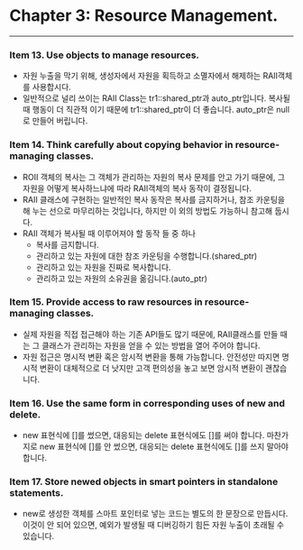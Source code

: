 # Chapter 3: Resource Management.

---

### Item 13. Use objects to manage resources.

- 자원 누출을 막기 위해, 생성자에서 자원을 획득하고 소멸자에서 해제하는 RAII객체를 사용합시다.
- 일반적으로 널리 쓰이는 RAII Class는 tr1::shared_ptr과 auto_ptr입니다. 복사될 때 행동이 더 직관적 이기 때문에 tr1::shared_ptr이 더 좋습니다. auto_ptr은 null로 만들어 버립니다.

### Item 14. Think carefully about copying behavior in resource-managing classes.

- ROII 객체의 복사는 그 객체가 관리하는 자원의 복사 문제를 안고 가기 때문에, 그 자원을 어떻게 복사하느냐에 따라 RAII객체의 복사 동작이 결정됩니다.
- RAII 클래스에 구현하는 일반적인 복사 동작은 복사를 금지하거나, 참조 카운팅을 해 누는 선으로 마무리하는 것입니다, 하지만 이 외의 방법도 가능하니 참고해 둡시다.
- RAII 객체가 복사될 때 이루어져야 할 동작 들 중 하나
    - 복사를 금지합니다.
    - 관리하고 있는 자원에 대한 참조 카운팅을 수행합니다.(shared_ptr)
    - 관리하고 있는 자원을 진짜로 복사합니다.
    - 관리하고 있는 자원의 소유권을 옮김니다.(auto_ptr)

### Item 15. Provide access to raw resources in resource-managing classes.

- 실제 자원을 직접 접근해야 하는 기존 API들도 많기 때문에, RAII클래스를 만들 때는 그 클래스가 관리하는 자원을 얻을 수 있는 방법을 열어 주어야 합니다.
- 자원 접근은 명시적 변환 혹은 암시적 변환을 통해 가능합니다. 안전성만 따지면 명시적 변환이 대체적으로 더 낫지만 고객 편의성을 놓고 보면 암시적 변환이 괜찮습니다.

### Item 16. Use the same form in corresponding uses of new and delete.

- new 표현식에 []를 썼으면, 대응되는 delete 표현식에도 []를 써야 합니다. 마찬가지로 new 표현식에 []를 안 썼으면, 대응되는 delete 표현식에도 []를 쓰지 말아야 합니다.

### Item 17. Store newed objects in smart pointers in standalone statements.

- new로 생성한 객체를 스마트 포인터로 넣는 코드는 별도의 한 문장으로 만듭시다. 이것이 안 되어 있으면, 예외가 발생될 때 디버깅하기 힘든 자원 누출이 초래될 수 있습니다.
